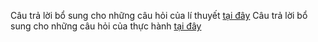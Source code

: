 Câu trả lời bổ sung cho những câu hỏi của lí thuyết [tại đây](https://github.com/Kvan6Tuk4Manko/Java_answersexam/blob/main/README.md)
Câu trả lời bổ sung cho những câu hỏi của thực hành [tại đây](https://gist.github.com/DefriDwamn/d598bc753eafa3ddaf5c243a5cee35e6)
